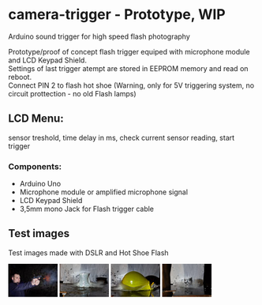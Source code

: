# camera-trigger - Prototype, WIP
Arduino sound trigger for high speed flash photography

Prototype/proof of concept flash trigger equiped with microphone module and LCD Keypad Shield.<br>
Settings of last trigger atempt are stored in EEPROM memory and read on reboot.<br>
Connect PIN 2 to flash hot shoe (Warning, only for 5V triggering system, no circuit prottection - no old Flash lamps)<br>

## LCD Menu:
sensor treshold, time delay in ms, check current sensor reading, start trigger

### Components:
- Arduino Uno
- Microphone module or amplified microphone signal
- LCD Keypad Shield
- 3,5mm mono Jack for Flash trigger cable

## Test images
Test images made with DSLR and Hot Shoe Flash


![testimage](/test-images/IMG_5727.jpg)
![testimage](/test-images/IMG_5745.jpg)
![testimage](/test-images/IMG_5746.jpg)
![testimage](/test-images/IMG_5747.jpg)
